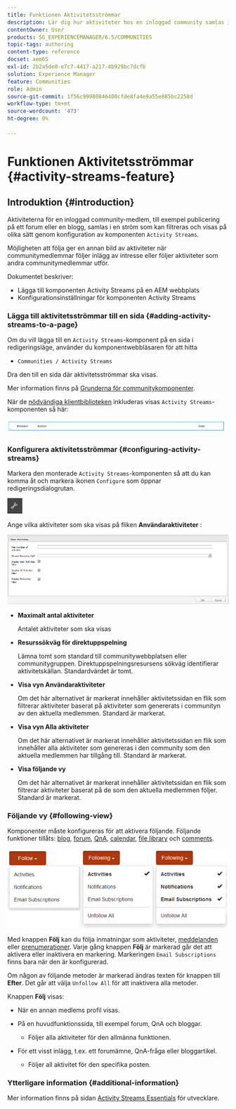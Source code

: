 ```yaml
---
title: Funktionen Aktivitetsströmmar
description: Lär dig hur aktiviteter hos en inloggad community samlas in i en ström som du kan filtrera och visa via komponenten Activity Streams.
contentOwner: User
products: SG_EXPERIENCEMANAGER/6.5/COMMUNITIES
topic-tags: authoring
content-type: reference
docset: aem65
exl-id: 2b2a5de0-e7c7-4417-a217-4b929bc7dcfb
solution: Experience Manager
feature: Communities
role: Admin
source-git-commit: 1f56c99980846400cfde8fa4e9a55e885bc2258d
workflow-type: tm+mt
source-wordcount: '473'
ht-degree: 0%

---
```


# Funktionen Aktivitetsströmmar {#activity-streams-feature}

## Introduktion {#introduction}

Aktiviteterna för en inloggad community-medlem, till exempel publicering på ett forum eller en blogg, samlas i en ström som kan filtreras och visas på olika sätt genom konfiguration av komponenten `Activity Streams`.

Möjligheten att följa ger en annan bild av aktiviteter när communitymedlemmar följer inlägg av intresse eller följer aktiviteter som andra communitymedlemmar utför.

Dokumentet beskriver:

* Lägga till komponenten Activity Streams på en AEM webbplats
* Konfigurationsinställningar för komponenten Activity Streams

### Lägga till aktivitetsströmmar till en sida {#adding-activity-streams-to-a-page}

Om du vill lägga till en `Activity Streams`-komponent på en sida i redigeringsläge, använder du komponentwebbläsaren för att hitta

* `Communities / Activity Streams`

Dra den till en sida där aktivitetsströmmar ska visas.

Mer information finns på [Grunderna för communitykomponenter](/help/communities/basics.md).

När de [nödvändiga klientbiblioteken](/help/communities/essentials-activities.md#essentials-for-client-side) inkluderas visas `Activity Streams`-komponenten så här:

![activity-streams](assets/activity-component.png)

### Konfigurera aktivitetsströmmar {#configuring-activity-streams}

Markera den monterade `Activity Streams`-komponenten så att du kan komma åt och markera ikonen `Configure` som öppnar redigeringsdialogrutan.

![konfigurera](assets/configure-new.png)

Ange vilka aktiviteter som ska visas på fliken **Användaraktiviteter** :

![användaraktiviteter](assets/user-activities.png)

* **Maximalt antal aktiviteter**

  Antalet aktiviteter som ska visas

* **Resurssökväg för direktuppspelning**

  Lämna tomt som standard till communitywebbplatsen eller communitygruppen. Direktuppspelningsresursens sökväg identifierar aktivitetskällan. Standardvärdet är tomt.

* **Visa vyn Användaraktiviteter**

  Om det här alternativet är markerat innehåller aktivitetssidan en flik som filtrerar aktiviteter baserat på aktiviteter som genererats i communityn av den aktuella medlemmen. Standard är markerat.

* **Visa vyn Alla aktiviteter**

  Om det här alternativet är markerat innehåller aktivitetssidan en flik som innehåller alla aktiviteter som genereras i den community som den aktuella medlemmen har tillgång till. Standard är markerat.

* **Visa följande vy**

  Om det här alternativet är markerat innehåller aktivitetssidan en flik som filtrerar aktiviteter baserat på de som den aktuella medlemmen följer. Standard är markerat.

### Följande vy {#following-view}

Komponenter måste konfigureras för att aktivera följande. Följande funktioner tillåts: [blog](/help/communities/blog-feature.md), [forum](/help/communities/forum.md), [QnA](/help/communities/working-with-qna.md), [calendar](/help/communities/calendar.md), [file library](/help/communities/file-library.md) och [comments](/help/communities/comments.md).

![följande vy](assets/following-activities.png)

Med knappen **Följ** kan du följa inmatningar som aktiviteter, [meddelanden](/help/communities/notifications.md) eller [prenumerationer](/help/communities/subscriptions.md). Varje gång knappen **Följ** är markerad går det att aktivera eller inaktivera en markering. Markeringen `Email Subscriptions` finns bara när den är konfigurerad.

Om någon av följande metoder är markerad ändras texten för knappen till **Efter**. Det går att välja `Unfollow All` för att inaktivera alla metoder.

Knappen **Följ** visas:

* När en annan medlems profil visas.
* På en huvudfunktionssida, till exempel forum, QnA och bloggar.

   * Följer alla aktiviteter för den allmänna funktionen.

* För ett visst inlägg, t.ex. ett forumämne, QnA-fråga eller bloggartikel.

   * Följer all aktivitet för den specifika posten.

### Ytterligare information {#additional-information}

Mer information finns på sidan [Activity Streams Essentials](/help/communities/essentials-activities.md) för utvecklare.
